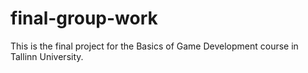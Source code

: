 # final-group-work
This is the final project for the Basics of Game Development course in Tallinn University.
